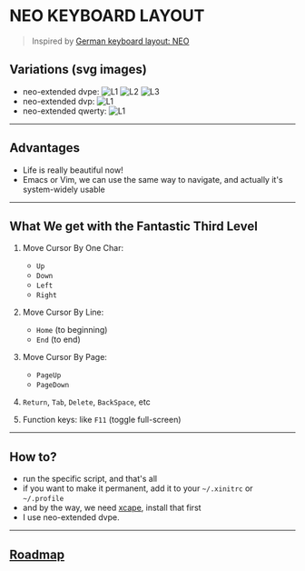 NEO KEYBOARD LAYOUT
===================


> Inspired by [German keyboard layout: NEO][neo-official]

## Variations (svg images)

* neo-extended dvpe: 
 ![L1][dvpe-L1]
 ![L2][dvpe-L2]
 ![L3][neo-L3]
* neo-extended dvp: 
 ![L1][dvp-L1]
* neo-extended qwerty: 
 ![L1][qwerty-L1]

---

## Advantages

* Life is really beautiful now!
* Emacs or Vim, we can use the same way to navigate, and actually it's system-widely usable



---

## What We get with the Fantastic Third Level

1. Move Cursor By One Char:
    * `Up`
    * `Down`
    * `Left`
    * `Right`

2. Move Cursor By Line:
    * `Home` (to beginning)
    * `End` (to end)

3. Move Cursor By Page:
    * `PageUp`
    * `PageDown`

4. `Return`, `Tab`, `Delete`, `BackSpace`, etc

5. Function keys: like `F11` (toggle full-screen)



---

## How to?

* run the specific script, and that's all
* if you want to make it permanent, add it to your `~/.xinitrc` or `~/.profile`
* and by the way, we need [xcape](https://github.com/alols/xcape), install that first
* I use neo-extended dvpe.



---

## [Roadmap](/roadmap.md)


[neo-official]: http://www.neo-layout.org/
[jianshu-blog]: http://jianshu.io/p/2f56bed65e5c
[dvpe-L1]: http://gnat-tang-shared-image.qiniudn.com/neo-dvpe-L1.svg
[dvpe-L2]: http://gnat-tang-shared-image.qiniudn.com/neo-dvpe-L2.svg
[dvp-L1]: http://gnat-tang-shared-image.qiniudn.com/neo-dvp-L1.svg
[dvp-L2]: http://gnat-tang-shared-image.qiniudn.com/neo-dvp-L2.svg
[qwerty-L1]: http://gnat-tang-shared-image.qiniudn.com/neo-qwerty-L1.svg
[qwerty-L2]: http://gnat-tang-shared-image.qiniudn.com/neo-qwerty-L2.svg
[neo-L3]: http://gnat-tang-shared-image.qiniudn.com/neo-L3.svg
